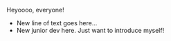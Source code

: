 Heyoooo, everyone!
- New line of text goes here...
- New junior dev here.  Just want to introduce myself!